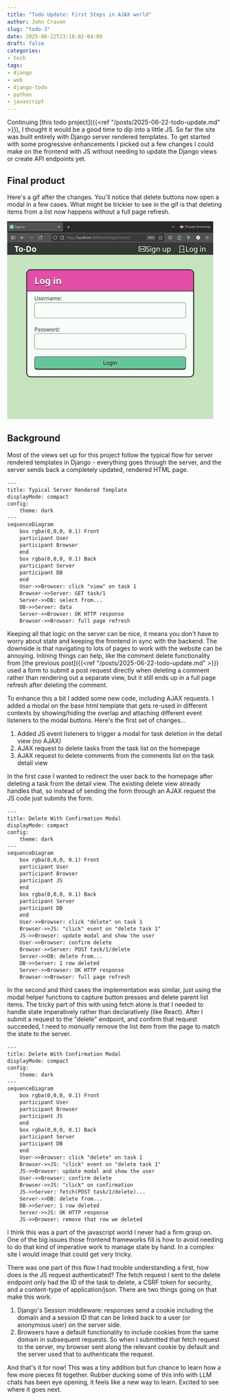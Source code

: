 ```yaml
---
title: "Todo Update: First Steps in AJAX world"
author: John Craven
slug: "todo-3"
date: 2025-06-22T23:18:02-04:00
draft: false
categories:
- tech
tags:
- django
- web
- django-todo
- python
- javascript
---
```




Continuing [this todo project]({{<ref "/posts/2025-06-22-todo-update.md" >}}), I thought it would be a good time to dip into a little JS. So far the site was built entirely with Django server rendered templates. To get started with some progressive enhancements I picked out a few changes I could make on the frontend with JS without needing to update the Django views or create API endpoints yet.

## Final product

Here's a gif after the changes. You'll notice that delete buttons now open a modal in a few cases. What might be trickier to see in the gif is that deleting items from a list now happens without a full page refresh.

![image](django-todo-2025-06-23_07.02.38.gif#center)

## Background

Most of the views set up for this project follow the typical flow for server rendered templates in Django - everything goes through the server, and the server sends back a completely updated, rendered HTML page.

```mermaid
---
title: Typical Server Rendered Template
displayMode: compact
config: 
    theme: dark
---
sequenceDiagram
    box rgba(0,0,0, 0.1) Front
    participant User
    participant Browser
    end
    box rgba(0,0,0, 0.1) Back
    participant Server
    participant DB
    end
    User->>Browser: click "view" on task 1
    Browser->>Server: GET task/1
    Server->>DB: select from...
    DB->>Server: data
    Server->>Browser: OK HTTP response
    Browser->>Browser: full page refresh
```

Keeping all that logic on the server can be nice, it means you don't have to worry about state and keeping the frontend in sync with the backend. The downside is that navigating to lots of pages to work with the website can be annoying. Inlining things can help, like the comment delete functionality from [the previous post]({{<ref "/posts/2025-06-22-todo-update.md" >}}) used a form to submit a post request directly when deleting a comment rather than rendering out a separate view, but it still ends up in a full page refresh after deleting the comment.

To enhance this a bit I added some new code, including AJAX requests. I added a modal on the base html template that gets re-used in different contexts by showing/hiding the overlap and attaching different event listeners to the modal buttons.  Here's the first set of changes...

1) Added JS event listeners to trigger a modal for task deletion in the detail view (no AJAX)
2) AJAX request to delete tasks from the task list on the homepage
3) AJAX request to delete comments from the comments list on the task detail view

In the first case I wanted to redirect the user back to the homepage after deleting a task from the detail view. The existing delete view already handles that, so instead of sending the form through an AJAX request the JS code just submits the form.

```mermaid
---
title: Delete With Confirmation Modal
displayMode: compact
config: 
    theme: dark
---
sequenceDiagram
    box rgba(0,0,0, 0.1) Front
    participant User
    participant Browser
    participant JS
    end
    box rgba(0,0,0, 0.1) Back
    participant Server
    participant DB
    end
    User->>Browser: click "delete" on task 1
    Browser->>JS: "click" event on "delete task 1"
    JS->>Browser: update modal and show the user
    User->>Browser: confirm delete
    Browser->>Server: POST task/1/delete
    Server->>DB: delete from...
    DB->>Server: 1 row deleted
    Server->>Browser: OK HTTP response
    Browser->>Browser: full page refresh
```

In the second and third cases the implementation was similar, just using the modal helper functions to capture button presses and delete parent list items. The tricky part of this with using fetch alone is that I needed to handle state imperatively rather than declaratively (like React). After I submit a request to the "delete" endpoint, and confirm that request succeeded, I need to *manually* remove the list item from the page to match the state to the server.

```mermaid
---
title: Delete With Confirmation Modal
displayMode: compact
config: 
    theme: dark
---
sequenceDiagram
    box rgba(0,0,0, 0.1) Front
    participant User
    participant Browser
    participant JS
    end
    box rgba(0,0,0, 0.1) Back
    participant Server
    participant DB
    end
    User->>Browser: click "delete" on task 1
    Browser->>JS: "click" event on "delete task 1"
    JS->>Browser: update modal and show the user
    User->>Browser: confirm delete
    Browser->>JS: "click" on confirmation
    JS->>Server: fetch(POST task/1/delete)...
    Server->>DB: delete from...
    DB->>Server: 1 row deleted
    Server->>JS: OK HTTP response
    JS->>Browser: remove that row we deleted
```

I think this was a part of the javascript world I never had a firm grasp on. One of the big issues those frontend frameworks fill is how to avoid needing to do that kind of imperative work to manage state by hand. In a complex site I would image that could get very tricky.

There was one part of this flow I had trouble understanding a first, how does is the JS request authenticated? The fetch request I sent to the delete endpoint only had the ID of the task to delete, a CSRF token for security, and a content-type of application/json. There are two things going on that make this work.

1) Django's Session middleware: responses send a cookie including the domain and a session ID that can be linked back to a user (or anonymous user) on the server side.
2) Browsers have a default functionality to include cookies from the same domain in subsequent requests. So when I submitted that fetch request to the server, my browser sent along the relevant cookie by default and the server used that to authenticate the request.

And that's it for now! This was a tiny addition but fun chance to learn how a few more pieces fit together. Rubber ducking some of this info with LLM chats has been eye opening, it feels like a new way to learn. Excited to see where it goes next.
